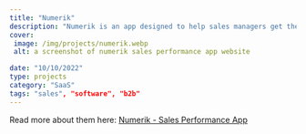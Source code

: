 ```yaml
---
title: "Numerik"
description: "Numerik is an app designed to help sales managers get the best performance from their reps."
cover: 
 image: /img/projects/numerik.webp
 alt: a screenshot of numerik sales performance app website 

date: "10/10/2022"
type: projects
category: "SaaS"
tags: "sales", "software", "b2b"
---
```


Read more about them here: <a href="https://www.numerik.ly">Numerik - Sales Performance App</a>
